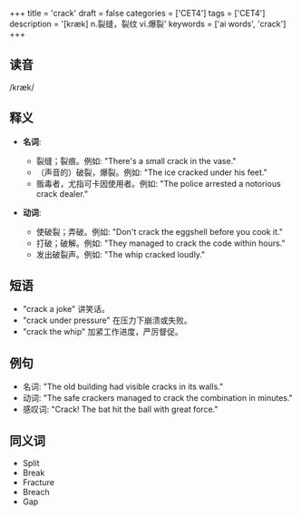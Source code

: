 +++
title = 'crack'
draft = false
categories = ['CET4']
tags = ['CET4']
description = '[kræk] n.裂缝，裂纹 vi.爆裂'
keywords = ['ai words', 'crack']
+++

## 读音
/kræk/

## 释义
- **名词**:
  - 裂缝；裂痕。例如: "There's a small crack in the vase."
  - （声音的）破裂，爆裂。例如: "The ice cracked under his feet."
  - 贩毒者，尤指可卡因使用者。例如: "The police arrested a notorious crack dealer."

- **动词**:
  - 使破裂；弄破。例如: "Don't crack the eggshell before you cook it."
  - 打破；破解。例如: "They managed to crack the code within hours."
  - 发出破裂声。例如: "The whip cracked loudly."

## 短语
- "crack a joke" 讲笑话。
- "crack under pressure" 在压力下崩溃或失败。
- "crack the whip" 加紧工作进度，严厉督促。

## 例句
- 名词: "The old building had visible cracks in its walls."
- 动词: "The safe crackers managed to crack the combination in minutes."
- 感叹词: "Crack! The bat hit the ball with great force."

## 同义词
- Split
- Break
- Fracture
- Breach
- Gap

